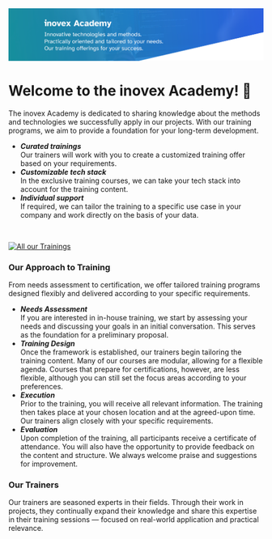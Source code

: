 <div style="width: 100%; text-align: center;">
  <img src="https://github.com/inovexAcademy/.github/blob/main/profile/inovexAcademy.png" alt="inovex Academy header" style="display: inline-block;">
</div>

# Welcome to the inovex Academy! 👋

The inovex Academy is dedicated to sharing knowledge about the methods and technologies we successfully apply in our projects. With our training programs, we aim to provide a foundation for your long-term development.

- **_Curated trainings_**  
Our trainers will work with you to create a customized training offer based on your requirements.
- **_Customizable tech stack_**  
In the exclusive training courses, we can take your tech stack into account for the training content.
- **_Individual support_**  
If required, we can tailor the training to a specific use case in your company and work directly on the basis of your data.

<br/>

[![All our Trainings](https://img.shields.io/badge/all_our_trainings-Color?style=for-the-badge&color=%237DF481)](https://inovex.academy/#trainings)

### Our Approach to Training

From needs assessment to certification, we offer tailored training programs designed flexibly and delivered according to your specific requirements.

- **_Needs Assessment_**  
If you are interested in in-house training, we start by assessing your needs and discussing your goals in an initial conversation. This serves as the foundation for a preliminary proposal.
- **_Training Design_**  
Once the framework is established, our trainers begin tailoring the training content. Many of our courses are modular, allowing for a flexible agenda. Courses that prepare for certifications, however, are less flexible, although you can still set the focus areas according to your preferences.
- **_Execution_**  
Prior to the training, you will receive all relevant information. The training then takes place at your chosen location and at the agreed-upon time. Our trainers align closely with your specific requirements.
- **_Evaluation_**  
Upon completion of the training, all participants receive a certificate of attendance. You will also have the opportunity to provide feedback on the content and structure. We always welcome praise and suggestions for improvement.

### Our Trainers

Our trainers are seasoned experts in their fields. Through their work in projects, they continually expand their knowledge and share this expertise in their training sessions — focused on real-world application and practical relevance.